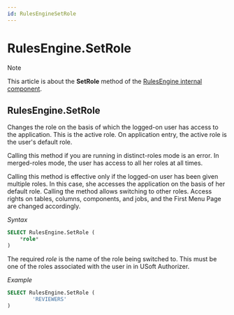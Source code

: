 ```yaml
---
id: RulesEngineSetRole
---
```


# RulesEngine.SetRole



> [!NOTE]
> This article is about the **SetRole** method of the [RulesEngine internal component](/docs/Extensions/RulesEngine%20internal%20component).

## **RulesEngine.SetRole**

Changes the role on the basis of which the logged-on user has access to the application. This is the active role. On application entry, the active role is the user's default role.

Calling this method if you are running in distinct-roles mode is an error. In merged-roles mode, the user has access to all her roles at all times.

Calling this method is effective only if the logged-on user has been given multiple roles. In this case, she accesses the application on the basis of her default role. Calling the method allows switching to other roles. Access rights on tables, columns, components, and jobs, and the First Menu Page are changed accordingly.

*Syntax*

```sql
SELECT RulesEngine.SetRole (
    *role*
)
```

The required *role* is the name of the role being switched to. This must be one of the roles associated with the user in in USoft Authorizer.

*Example*

```sql
SELECT RulesEngine.SetRole (
        'REVIEWERS'
)
```

 